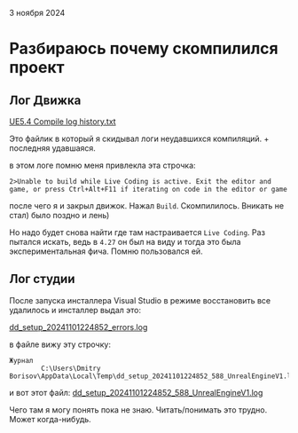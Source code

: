 3 ноября 2024

# Разбираюсь почему скомпилился проект

## Лог Движка

[UE5.4 Compile log history.txt](<additional/UE5.4 Compile log history.txt>)

Это файлик в который я скидывал логи неудавшихся компиляций. + последняя удавшаяся.

в этом логе помню меня привлекла эта строчка: 

```
2>Unable to build while Live Coding is active. Exit the editor and game, or press Ctrl+Alt+F11 if iterating on code in the editor or game
```

после чего я и закрыл движок. Нажал `Build`. Скомпилилось. Вникать не стал) было поздно и лень) 

Но надо будет снова найти где там настраивается `Live Coding`. Раз пытался искать, ведь в `4.27` он был на виду и тогда это была экспериментальная фича. Помню пользовался ей.

## Лог студии

После запуска инсталлера Visual Studio в режиме восстановить все удалилось и инсталлер выдал это:

[dd_setup_20241101224852_errors.log](additional/dd_setup_20241101224852_errors.log)

в файле вижу эту строчку: 

```
Журнал
        C:\Users\Dmitry Borisov\AppData\Local\Temp\dd_setup_20241101224852_588_UnrealEngineV1.log
```

и вот этот файл: [dd_setup_20241101224852_588_UnrealEngineV1.log](additional/dd_setup_20241101224852_588_UnrealEngineV1.log)

Чего там я могу понять пока не знаю. Читать/понимать это трудно. Может когда-нибудь.

